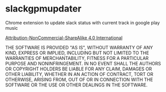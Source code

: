 # slackgpmupdater
Chrome extension to update slack status with current track in google play music


[Attribution-NonCommercial-ShareAlike 4.0 International](https://creativecommons.org/licenses/by-nc-sa/4.0/legalcode)


THE SOFTWARE IS PROVIDED "AS IS", WITHOUT WARRANTY OF ANY KIND, EXPRESS OR IMPLIED, INCLUDING BUT NOT LIMITED TO THE WARRANTIES OF MERCHANTABILITY, FITNESS FOR A PARTICULAR PURPOSE AND NONINFRINGEMENT. IN NO EVENT SHALL THE AUTHORS OR COPYRIGHT HOLDERS BE LIABLE FOR ANY CLAIM, DAMAGES OR OTHER LIABILITY, WHETHER IN AN ACTION OF CONTRACT, TORT OR OTHERWISE, ARISING FROM, OUT OF OR IN CONNECTION WITH THE SOFTWARE OR THE USE OR OTHER DEALINGS IN THE SOFTWARE.
